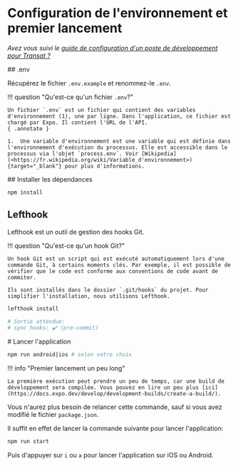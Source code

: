 # Configuration de l'environnement et premier lancement

*Avez vous suivi le [guide de configuration d'un poste de développement pour Transat ?](../commun/poste.md)*

## .env

Récupérez le fichier `.env.example` et renommez-le `.env`.

!!! question "Qu'est-ce qu'un fichier `.env`?"

    Un fichier `.env` est un fichier qui contient des variables d'environnement (1), une par ligne. Dans l'application, ce fichier est chargé par Expo. Il contient l'URL de l'API.
    { .annotate }

    1.  Une variable d'environnement est une variable qui est définie dans l'environnement d'exécution du processus. Elle est accessible dans le processus via l'objet `process.env`. Voir [Wikipedia](<https://fr.wikipedia.org/wiki/Variable_d'environnement>){target="_blank"} pour plus d'informations.

## Installer les dépendances

```bash
npm install
```

## Lefthook

Lefthook est un outil de gestion des hooks Git.

!!! question "Qu'est-ce qu'un hook Git?"

    Un hook Git est un script qui est exécuté automatiquement lors d'une commande Git, à certains moments clés. Par exemple, il est possible de vérifier que le code est conforme aux conventions de code avant de commiter.

    Ils sont installés dans le dossier `.git/hooks` du projet. Pour simplifier l'installation, nous utilisons Lefthook.

```bash
lefthook install

# Sortie attendue:
# sync hooks: ✔️ (pre-commit)
```

# Lancer l'application

```bash
npm run android|ios # selon votre choix
```

!!! info "Premier lancement un peu long"

    La première exécution peut prendre un peu de temps, car une build de développement sera compilée. Vous pouvez en lire un peu plus [ici](https://docs.expo.dev/develop/development-builds/create-a-build/).

Vous n'aurez plus besoin de relancer cette commande, sauf si vous avez modifié le fichier `package.json`.

Il suffit en effet de lancer la commande suivante pour lancer l'application:

```bash
npm run start
```

Puis d'appuyer sur `i` ou `a` pour lancer l'application sur iOS ou Android.
